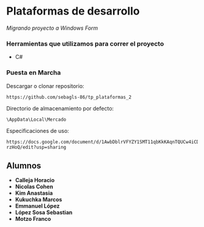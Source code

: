 # Plataformas de desarrollo

_Migrando proyecto a Windows Form_

### Herramientas que utilizamos para correr el proyecto
* C#

### Puesta en Marcha 

Descargar o clonar repositorio:

    https://github.com/sebagls-86/tp_plataformas_2

Directorio de almacenamiento por defecto:

    \AppData\Local\Mercado

Especificaciones de uso:

    https://docs.google.com/document/d/1AwbDblrVFYZY1SMT11qbKkKAqnTQUCw4iCDbb-rzHoQ/edit?usp=sharing

## Alumnos

* **Calleja Horacio**
* **Nicolas Cohen**
* **Kim Anastasia**
* **Kukuchka Marcos**
* **Emmanuel López**
* **López Sosa Sebastian**
* **Motzo Franco**
